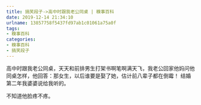 ```yaml
---
title: 搞笑段子->高中时跟我老公同桌 | 糗事百科
date: 2019-12-14 21:34:10
urlname: 13857758f5437fd97ab1c01061a75a0f
tags: 
- 糗事百科
categories:
- 糗事百科
- 搞笑段子
---
```

高中时跟我老公同桌，天天和前排男生打架书啊笔啊满天飞，我老公回家他妈问他同桌怎样，他回答：那女生，以后谁要是娶了她，估计前八辈子都在倒霉！ 结婚第二年我婆婆说给我听的。

不知道他脸疼不疼。


